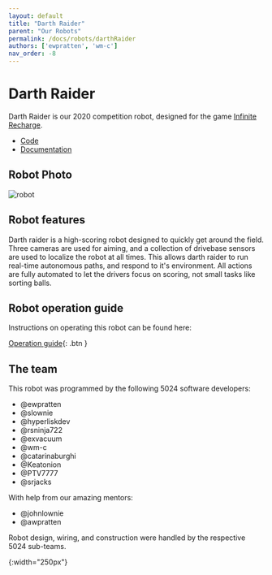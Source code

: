 ```yaml
---
layout: default
title: "Darth Raider"
parent: "Our Robots"
permalink: /docs/robots/darthRaider
authors: ['ewpratten', 'wm-c']
nav_order: -8
---
```


# Darth Raider
Darth Raider is our 2020 competition robot, designed for the game [Infinite Recharge](https://en.wikipedia.org/wiki/Infinite_Recharge).

 - [Code](https://github.com/frc5024/InfiniteRecharge)
 - [Documentation](http://frc5024.github.io/InfiniteRecharge/)


## Robot Photo
![robot]

## Robot features

Darth raider is a high-scoring robot designed to quickly get around the field. Three cameras are used for aiming, and a collection of drivebase sensors are used to localize the robot at all times. This allows darth raider to run real-time autonomous paths, and respond to it's environment. All actions are fully automated to let the drivers focus on scoring, not small tasks like sorting balls.


## Robot operation guide

Instructions on operating this robot can be found here:

[Operation guide](https://github.com/frc5024/InfiniteRecharge/blob/master/docs/operation.md){: .btn }

## The team

This robot was programmed by the following 5024 software developers:

 - @ewpratten
 - @slownie
 - @hyperliskdev
 - @rsninja722
 - @exvacuum
 - @wm-c
 - @catarinaburghi
 - @Keatonion
 - @PTV7777
 - @srjacks

With help from our amazing mentors:

 - @johnlownie
 - @awpratten

Robot design, wiring, and construction were handled by the respective 5024 sub-teams.

[robot]: /webdocs/assets/img/darthRaider.png
{:width="250px"}
